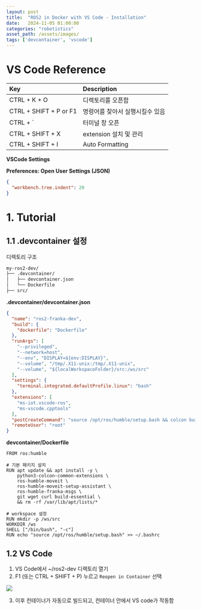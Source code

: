 ```yaml
---
layout: post
title:  "ROS2 in Docker with VS Code - Installation"
date:   2024-11-05 01:00:00
categories: "robotistics"
asset_path: /assets/images/
tags: ['devcontainer', 'vscode']
---
```



# VS Code Reference

| Key                    | Description       |
|:-----------------------|:------------------|
| CTRL + K + O           | 디렉토리를 오픈함         |
| CTRL + SHIFT + P or F1 | 명령어를 찾아서 실행시킬수 있음 |
| CTRL + `               | 터미널 창 오픈          |
| CTRL + SHIFT + X       | extension 설치 및 관리 |
| CTRL + SHIFT + I       | Auto Formatting   |


**VSCode Settings**

**Preferences: Open User Settings (JSON)**

```json
{
  "workbench.tree.indent": 20
}
```





# 1. Tutorial  

## 1.1 .devcontainer 설정

디렉토리 구조

```bash
my-ros2-dev/
├── .devcontainer/
│   ├── devcontainer.json
│   └── Dockerfile
├── src/
```

**.devcontainer/devcontainer.json**

```json
{
  "name": "ros2-franka-dev",
  "build": {
    "dockerfile": "Dockerfile"
  },
  "runArgs": [
    "--privileged",
    "--network=host",
    "--env", "DISPLAY=${env:DISPLAY}",
    "--volume", "/tmp/.X11-unix:/tmp/.X11-unix",
    "--volume", "${localWorkspaceFolder}/src:/ws/src"
  ],
  "settings": {
    "terminal.integrated.defaultProfile.linux": "bash"
  },
  "extensions": [
    "ms-iot.vscode-ros",
    "ms-vscode.cpptools"
  ],
  "postCreateCommand": "source /opt/ros/humble/setup.bash && colcon build --symlink-install",
  "remoteUser": "root"
}
```

**devcontainer/Dockerfile**

```
FROM ros:humble

# 기본 패키지 설치
RUN apt update && apt install -y \
    python3-colcon-common-extensions \
    ros-humble-moveit \
    ros-humble-moveit-setup-assistant \
    ros-humble-franka-msgs \
    git wget curl build-essential \
    && rm -rf /var/lib/apt/lists/*

# workspace 설정
RUN mkdir -p /ws/src
WORKDIR /ws
SHELL ["/bin/bash", "-c"]
RUN echo "source /opt/ros/humble/setup.bash" >> ~/.bashrc
```

## 1.2 VS Code

1. VS Code에서 ~/ros2-dev 디렉토리 열기
2. F1 (또는 CTRL + SHIFT + P) 누르고 `Reopen in Container` 선택

<img src="{{ page.asset_path }}ros2-vscode-reopen-in-container.png" class="img-responsive img-rounded img-fluid">

3. 이후 컨테이너가 자동으로 빌드되고, 컨테이너 안에서 VS code가 작동함


